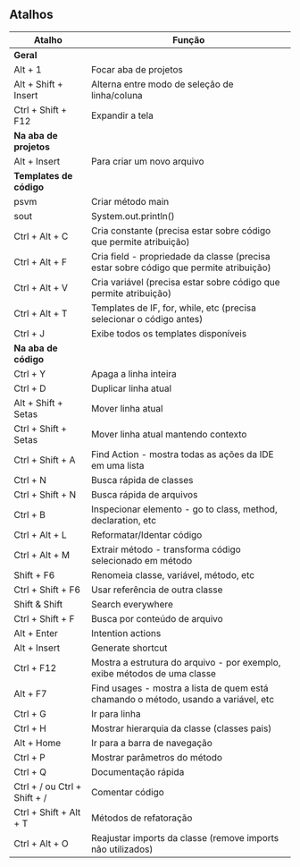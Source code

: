 ## Atalhos
| Atalho | Função |
| --- | --- |
| **Geral** | 
| Alt + 1 | Focar aba de projetos |
| Alt + Shift + Insert | Alterna entre modo de seleção de linha/coluna |
| Ctrl + Shift + F12 | Expandir a tela |
| **Na aba de projetos** | 
| Alt + Insert | Para criar um novo arquivo |
| **Templates de código** |
| psvm | Criar método main |
| sout | System.out.println() |
| Ctrl + Alt + C | Cria constante (precisa estar sobre código que permite atribuição) |
| Ctrl + Alt + F | Cria field - propriedade da classe (precisa estar sobre código que permite atribuição) |
| Ctrl + Alt + V | Cria variável (precisa estar sobre código que permite atribuição) |
| Ctrl + Alt + T | Templates de IF, for, while, etc (precisa selecionar o código antes) |
| Ctrl + J | Exibe todos os templates disponíveis |
| **Na aba de código** |
| Ctrl + Y | Apaga a linha inteira |
| Ctrl + D | Duplicar linha atual |
| Alt + Shift + Setas | Mover linha atual |
| Ctrl + Shift + Setas | Mover linha atual mantendo contexto |
| Ctrl + Shift + A | Find Action - mostra todas as ações da IDE em uma lista |
| Ctrl + N | Busca rápida de classes |
| Ctrl + Shift + N | Busca rápida de arquivos |
| Ctrl + B | Inspecionar elemento - go to class, method, declaration, etc |
| Ctrl + Alt + L | Reformatar/Identar código |
| Ctrl + Alt + M | Extrair método - transforma código selecionado em método |
| Shift + F6 | Renomeia classe, variável, método, etc |
| Ctrl + Shift + F6 | Usar referência de outra classe |
| Shift & Shift | Search everywhere |
| Ctrl + Shift + F | Busca por conteúdo de arquivo |
| Alt + Enter | Intention actions |
| Alt + Insert | Generate shortcut |
| Ctrl + F12 | Mostra a estrutura do arquivo - por exemplo, exibe métodos de uma classe |
| Alt + F7 | Find usages - mostra a lista de quem está chamando o método, usando a variável, etc |
| Ctrl + G | Ir para linha |
| Ctrl + H | Mostrar hierarquia da classe (classes pais) |
| Alt + Home | Ir para a barra de navegação |
| Ctrl + P | Mostrar parâmetros do método |
| Ctrl + Q | Documentação rápida |
| Ctrl + / ou Ctrl + Shift + / | Comentar código |
| Ctrl + Shift + Alt + T | Métodos de refatoração |
| Ctrl + Alt + O | Reajustar imports da classe (remove imports não utilizados) |
